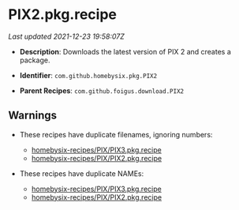 # PIX2.pkg.recipe

_Last updated 2021-12-23 19:58:07Z_

- **Description**: Downloads the latest version of PIX 2 and creates a package.

- **Identifier**: `com.github.homebysix.pkg.PIX2`

- **Parent Recipes**: `com.github.foigus.download.PIX2`

## Warnings

- These recipes have duplicate filenames, ignoring numbers:
    - [homebysix-recipes/PIX/PIX3.pkg.recipe](/autopkg-dupe-tracker/homebysix-recipes/PIX/PIX3.pkg.recipe)
    - [homebysix-recipes/PIX/PIX2.pkg.recipe](/autopkg-dupe-tracker/homebysix-recipes/PIX/PIX2.pkg.recipe)

- These recipes have duplicate NAMEs:
    - [homebysix-recipes/PIX/PIX3.pkg.recipe](/autopkg-dupe-tracker/homebysix-recipes/PIX/PIX3.pkg.recipe)
    - [homebysix-recipes/PIX/PIX2.pkg.recipe](/autopkg-dupe-tracker/homebysix-recipes/PIX/PIX2.pkg.recipe)